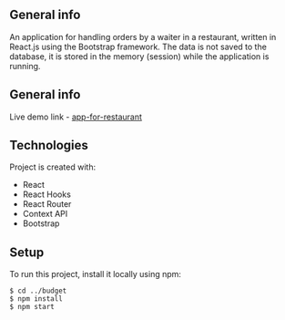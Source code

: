 ## General info

An application for handling orders by a waiter in a restaurant, written in React.js using the Bootstrap framework. The data is not saved to the database, it is stored in the memory (session) while the application is running.

## General info

Live demo link - [app-for-restaurant](https://restaurant-app-ttargonski.netlify.app/)

## Technologies

Project is created with:

- React
- React Hooks
- React Router
- Context API
- Bootstrap

## Setup

To run this project, install it locally using npm:

```
$ cd ../budget
$ npm install
$ npm start
```
